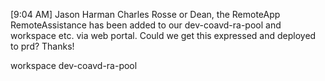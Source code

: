 
[9:04 AM] Jason Harman
Charles Rosse or Dean, the RemoteApp RemoteAssistance has been added to our dev-coavd-ra-pool and workspace etc. via web portal. Could we get this expressed and deployed to prd? Thanks!


workspace
dev-coavd-ra-pool

